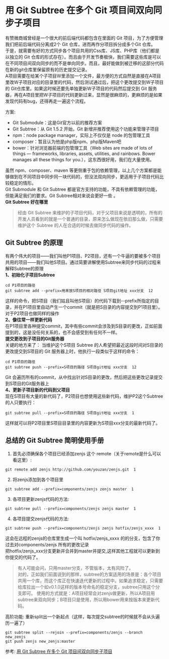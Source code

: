 # 用 Git Subtree 在多个 Git 项目间双向同步子项目
有赞微商城曾经是一个很大的前后端代码都包含在里面的 Git 项目，为了方便管理我们把前后端代码分离成2个 Git 仓库，进而再作分项目拆分成多个Git 仓库。  
于是，就需要有好的方式同步各个项目共用的Css库、JS库、PHP库（他们都是以独立的 Git 仓库的形式存在）。而且由于开发节奏极快，我们需要这些库是可以在不同项目间双向同步的而不是单向同步。而且，最好能做到被迁移的这部分代码在新的git仓库里保留原有的历史提交记录。  
A项目需要在给某个子项目W里添加一个文件，最方便的方式自然是直接在A项目里改W子项目对应的目录里的代码，然后测试通过后，把这个更改提交到W子项目的 Git仓库里。如果这时候还要先单独更新W子项目的代码然后提交到 Git 服务器，再在A项目里把W子项目的代码更新过来，显然是很麻烦的，更麻烦的是如果发现代码有bug，还得再走一遍这个流程。

方案:  
- Git Submodule：这是Git官方以前的推荐方案
- Git Subtree：从 Git 1.5.2 开始，Git 新增并推荐使用这个功能来管理子项目
- npm：node package manager，实际上不仅仅是 node 的包管理工具
- composer：暂且认为他是php版npm、php版Maven吧
- bower：针对浏览器前端的包管理工具（Web sites are made of lots of things — frameworks, libraries, assets, utilities, and rainbows. Bower manages all these things for you.），这东西很好用，我们在大量使用。

虽然 npm、composer、maven 等更侧重于包的依赖管理，以上几个方案都是能够做到在不同项目中同步同一块代码的，但没法双向同步，更适用于子项目代码比较稳定的情形。  
Git Submodule 和 Git Subtree 都是官方支持的功能，不具有依赖管理的功能，但能满足我们的要求。Git Subtree相对来说会更好一些 。  
**Git Subtree 好在哪里**  
> 经由 Git Subtree 来维护的子项目代码，对于父项目来说是透明的，所有的开发人员看到的就是一个普通的目录，原来怎么做现在依旧那么做，只需要维护这个 Subtree 的人在合适的时候去做同步代码的操作。

## Git Subtree 的原理
有两个伟大的项目——我们叫他P1项目、P2项目，还有一个牛逼的要被多个项目共用的项目——我们叫他S项目。通过简要讲解使用Subtree来同步代码的过程来解释Subtree的原理  
**1、初始化子项目Subtree**  
```
cd P1项目的路径  
git subtree add --prefix=用来放S项目的相对路径 S项目git地址 xxx分支  12
```
这样的命令，把S项目（我们姑且叫他S项目）的代码下载到--prefix所指定的目录，并在P1项目里自动产生一个commit（就是把S目录的内容提交到P1项目里）。  
对于P2项目也做同样的操作  
**2、像往常一样更新代码**  
在P1项目里各种提交commit，其中有些commit会涉及到S目录的更改，正如前面提到的，这是没任何关系的，也不会感受到有任何不一样。  
**提交更改到子项目的Git服务器**  
关键的地方来了： 当维护这个S项目 Subtree 的人希望把最近这段时间对S目录的更改提交到S项目的 Git 服务器上时，他执行一段类似于这样的命令：
```
cd P1项目的路径  
git subtree push --prefix=S项目的路径 S项目git地址 xxx分支  12
```
Git 会遍历所有的commit，从中找出针对S目录的更改，然后把这些更改记录提交到S项目的Git服务器上  
**4、更新子项目新的代码到父项目**  
现在S项目有大量的新代码了，P2项目也想使用这些新代码，维护P2这个Subtree的人只要执行：
```
git subtree pull --prefix=S项目的路径 S项目git地址 xxx分支  1
```
这样就可以将P2项目里S项目目录里的内容更新为S项目xxx分支的最新代码了。  

## 总结的 Git Subtree 简明使用手册  
1. 首先必须确保各个项目已经添加zenjs 这个 remote（关于remote是什么可以看这里）:
```
git remote add zenjs http://github.com/youzan/zenjs.git  1
```
2. 将zenjs添加到各个项目里
```
git subtree add --prefix=components/zenjs zenjs master  1
```
3. 各项目更新zenjs代码的方法:
```
git subtree pull --prefix=components/zenjs zenjs master  1
```
4. 各项目提交zenjs代码的方法:
```
git subtree push --prefix=components/zenjs zenjs hotfix/zenjs_xxxx  1
```

这会在远程的zenjs的仓库里生成一个叫 hotfix/zenjs_xxxx 的的分支，包含了你过去对components/zenjs 所有的更改记录  
把hotfix/zenjs_xxx分支更新并合并到master并提交,这样其他工程就可以更新到你提交的代码了。  
> 有人可能会问，只用master分支，不管版本，太有风险了。  
> 对的，正如我们前面说到的那样，subtree的方案适用的场景是：各个项目共用一个库，而这个库正在快速迭代更新的过程中。如果追求稳定，只需要给库拉出一个如v0.1.0这样的版本号命名的稳定分支，subtree只用这个分支即可。
> 使用的方式就是：A项目经常会对zenjs做更新，所以A项目用subtree来双向同步；B项目只是使用，所以用bower用来按版本来更新代码。

高阶功能: 重新split出一个新起点（这样，每次提交subtree的时候就不会从头遍历一遍了）  
```
git subtree split --rejoin --prefix=components/zenjs --branch new_zenjs  
git push zenjs new_zenjs:master  
```
参考:
[用 Git Subtree 在多个 Git 项目间双向同步子项目](https://juejin.cn/post/6844903762176262157)